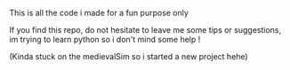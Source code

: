 This is all the code i made for a fun purpose only

If you find this repo, do not hesitate to leave me some tips or suggestions, im trying to learn python so i don't mind some help !

(Kinda stuck on the medievalSim so i started a new project hehe)